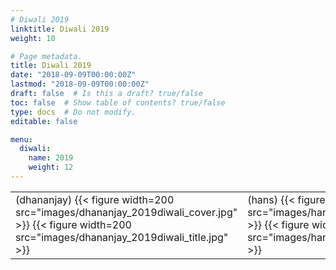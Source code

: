```yaml
---
# Diwali 2019
linktitle: Diwali 2019
weight: 10

# Page metadata.
title: Diwali 2019
date: "2018-09-09T00:00:00Z"
lastmod: "2018-09-09T00:00:00Z"
draft: false  # Is this a draft? true/false
toc: false  # Show table of contents? true/false
type: docs  # Do not modify.
editable: false

menu:
  diwali:
    name: 2019
    weight: 12
---
```

<TABLE>
<TR><TD>
 (dhananjay)
{{< figure width=200 src="images/dhananjay_2019diwali_cover.jpg" >}}
{{< figure width=200 src="images/dhananjay_2019diwali_title.jpg" >}}
</TD><TD>
(hans)
{{< figure width=200 src="images/hans_2019diwali_cover.jpg" >}}
{{< figure width=200 src="images/hans_2019diwali_contents.jpg" >}}
</TD><TD>
(mushafiri)
{{< figure width=200 src="images/mushafiri_2019diwali_cover.jpg" >}}
{{< figure width=200 src="images/mushafiri_2019diwali_contents.jpg" >}}
</TD></TR>
</TABLE>